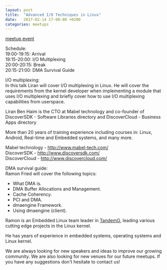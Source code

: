 ```yaml
---
layout: post
title:  "Advanced I/O Techniques in Linux"
date:   2017-02-14 17-00-00 +0200
categories: meetups
---
```

[meetup event](https://www.meetup.com/Tel-Aviv-Yafo-Linux-Kernel-Meetup/events/237286276/)

Schedule:  
19:00-19:15: Arrival  
19:15-20:00: I/O Multiplexing  
20:00-20:15: Break  
20:15-21:00: DMA Survival Guide

  
I/O multiplexing:  
In this talk Liran will cover I/O multiplexing in Linux. He will cover the
requirements from the kernel developer when implementing a module that uses
I/O multiplexing and briefly cover how to use I/O multiplexing capabilities
from userspace.

  
Liran Ben Haim is the CTO at Mabel technology and co-founder of DiscoverSDK -
Software Libraries directory and DiscoverCloud - Business Apps directory

  
More than 20 years of training experience including courses in: Linux,
Android, Real-time and Embedded systems, and many more.

  
Mabel technology - [<http://www.mabel-tech.com/>](http://www.mabel-tech.com/)  
DiscoverSDK - [<http://www.discoversdk.com/>](http://www.discoversdk.com/)  
DiscoverCloud -
[<http://www.discovercloud.com/>](http://www.discovercloud.com/)

  
DMA survival guide:  
Ramon Fried will cover the following topics:  
* What DMA is.  
* DMA Buffer Allocations and Management.  
* Cache Coherency.  
* PCI and DMA.  
* dmaengine Framework.  
* Using dmaengine (client).

  
Ramon is an Embedded Linux team leader in [TandemG](http://www.tandemg.com/),
leading various cutting edge projects in the Linux kernel.

He has years of experience in embedded systems, operating systems and Linux
kernel.

  
We are always looking for new speakers and ideas to improve our growing
community. We are also looking for new venues for our future meetups. If you
have any suggestions don't hesitate to contact us!


